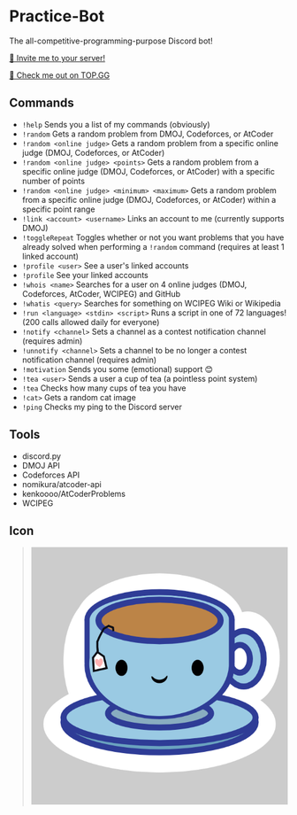 # Practice-Bot
The all-competitive-programming-purpose Discord bot!

[🍵 Invite me to your server!](https://discordapp.com/api/oauth2/authorize?client_id=691416325557452861&permissions=0&scope=bot)

[👀 Check me out on TOP.GG](https://top.gg/bot/691416325557452861)

## Commands
 - `!help` Sends you a list of my commands (obviously)
 - `!random` Gets a random problem from DMOJ, Codeforces, or AtCoder
 - `!random <online judge>` Gets a random problem from a specific online judge (DMOJ, Codeforces, or AtCoder)
 - `!random <online judge> <points>` Gets a random problem from a specific online judge (DMOJ, Codeforces, or AtCoder) with a specific number of points
 - `!random <online judge> <minimum> <maximum>` Gets a random problem from a specific online judge (DMOJ, Codeforces, or AtCoder) within a specific point range
 - `!link <account> <username>` Links an account to me (currently supports DMOJ)
 - `!toggleRepeat` Toggles whether or not you want problems that you have already solved when performing a `!random` command (requires at least 1 linked account)
 - `!profile <user>` See a user's linked accounts
 - `!profile` See your linked accounts    
 - `!whois <name>` Searches for a user on 4 online judges (DMOJ, Codeforces, AtCoder, WCIPEG) and GitHub
 - `!whatis <query>` Searches for something on WCIPEG Wiki or Wikipedia
 - `!run <language> <stdin> <script>` Runs a script in one of 72 languages! (200 calls allowed daily for everyone)
 - `!notify <channel>` Sets a channel as a contest notification channel (requires admin)
 - `!unnotify <channel>` Sets a channel to be no longer a contest notification channel (requires admin)
 - `!motivation` Sends you some (emotional) support 😊
 - `!tea <user>` Sends a user a cup of tea (a pointless point system)
 - `!tea` Checks how many cups of tea you have
 - `!cat>` Gets a random cat image
 - `!ping` Checks my ping to the Discord server
  
## Tools
 - discord.py
 - DMOJ API
 - Codeforces API
 - nomikura/atcoder-api
 - kenkoooo/AtCoderProblems
 - WCIPEG

## Icon
> ![](tea_icon.png)

